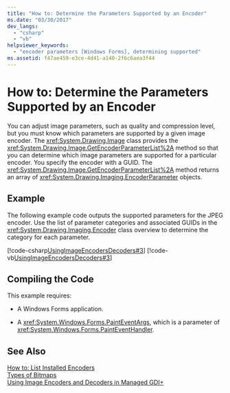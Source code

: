 ```yaml
---
title: "How to: Determine the Parameters Supported by an Encoder"
ms.date: "03/30/2017"
dev_langs: 
  - "csharp"
  - "vb"
helpviewer_keywords: 
  - "encoder parameters [Windows Forms], determining supported"
ms.assetid: f47ae459-e3ce-4d41-a140-2f6c6aea3f44
---
```

# How to: Determine the Parameters Supported by an Encoder
You can adjust image parameters, such as quality and compression level, but you must know which parameters are supported by a given image encoder. The <xref:System.Drawing.Image> class provides the <xref:System.Drawing.Image.GetEncoderParameterList%2A> method so that you can determine which image parameters are supported for a particular encoder. You specify the encoder with a GUID. The <xref:System.Drawing.Image.GetEncoderParameterList%2A> method returns an array of <xref:System.Drawing.Imaging.EncoderParameter> objects.  
  
## Example  
 The following example code outputs the supported parameters for the JPEG encoder. Use the list of parameter categories and associated GUIDs in the <xref:System.Drawing.Imaging.Encoder> class overview to determine the category for each parameter.  
  
 [!code-csharp[UsingImageEncodersDecoders#3](../../../../samples/snippets/csharp/VS_Snippets_Winforms/UsingImageEncodersDecoders/CS/Form1.cs#3)]
 [!code-vb[UsingImageEncodersDecoders#3](../../../../samples/snippets/visualbasic/VS_Snippets_Winforms/UsingImageEncodersDecoders/VB/Form1.vb#3)]  
  
## Compiling the Code  
 This example requires:  
  
-   A Windows Forms application.  
  
-   A <xref:System.Windows.Forms.PaintEventArgs>, which is a parameter of <xref:System.Windows.Forms.PaintEventHandler>.  
  
## See Also  
 [How to: List Installed Encoders](../../../../docs/framework/winforms/advanced/how-to-list-installed-encoders.md)  
 [Types of Bitmaps](../../../../docs/framework/winforms/advanced/types-of-bitmaps.md)  
 [Using Image Encoders and Decoders in Managed GDI+](../../../../docs/framework/winforms/advanced/using-image-encoders-and-decoders-in-managed-gdi.md)
